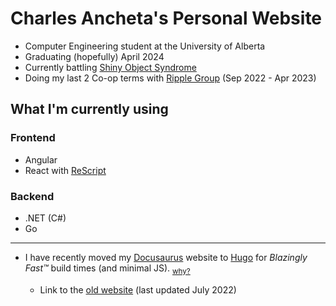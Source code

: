 # Charles Ancheta's Personal Website

- Computer Engineering student at the University of Alberta
- Graduating (hopefully) April 2024
- Currently battling
  [Shiny Object Syndrome](https://www.parkersoftware.com/blog/shiny-object-syndrome-in-software-development/)
- Doing my last 2 Co-op terms with [Ripple Group](/work/ripple) (Sep 2022 -
  Apr 2023)

## What I'm currently using

### Frontend

- Angular
- React with [ReScript](https://rescript-lang.org/)

### Backend

- .NET (C#)
- Go

---

- I have recently moved my [Docusaurus](https://docusaurus.io/) website to
  [Hugo](https://gohugo.io/) for _Blazingly Fast™_ build times (and minimal JS). <sub>[why?](/post/why-i-migrated-to-hugo)</sub>

  - Link to the [old website](https://cbebe.github.io/v2) (last updated
    July 2022)

